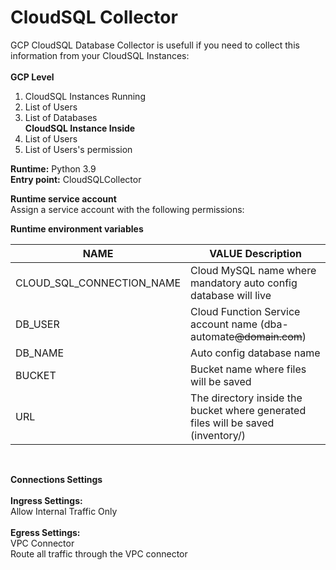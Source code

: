 # CloudSQL Collector
GCP CloudSQL Database Collector is usefull if you need to collect this information from your CloudSQL Instances:<br><br>
<b>GCP Level</b><br>
1. CloudSQL Instances Running<br>
2. List of Users<br>
3. List of Databases<br>
<b>CloudSQL Instance Inside</b><br>
1. List of Users<br>
2. List of Users's permission<br>

<b>Runtime:</b> Python 3.9 <br>
<b>Entry point:</b> CloudSQLCollector

<b>Runtime service account</b><br>
Assign a service account with the following permissions:


<b>Runtime environment variables</b>

<table>
<thead>
  <tr>
    <th>NAME</th>
    <th>VALUE Description</th>
  </tr>
</thead>
<tbody>
  <tr>
    <td>CLOUD_SQL_CONNECTION_NAME</td>
    <td>Cloud MySQL name where mandatory auto config database will live</td>
  </tr>
  <tr>
    <td>DB_USER</td>
    <td>Cloud Function Service account name (dba-automate<strike>@domain.com</strike>)</td>
  </tr>
  <tr>
    <td>DB_NAME</td>
    <td>Auto config database name</td>
  </tr>
  <tr>
    <td>BUCKET</td>
    <td>Bucket name where files will be saved</td>
  </tr>
  <tr>
    <td>URL</td>
    <td>The directory inside the bucket where generated files will be saved (inventory/)</td>
  </tr>
</tbody>
</table><br>

<b>Connections Settings</b><br><br>
<b>Ingress Settings:</b><br>
Allow Internal Traffic Only<br><br>
<b>Egress Settings:</b><br>
VPC Connector<br>
Route all traffic through the VPC connector<br>
